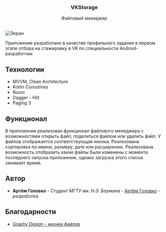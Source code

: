 <br/>
<p align="center">
  <h3 align="center">VKStorage</h3>

  <p align="center">
    Файловый менеджер
    <br/>
    <br/>
  </p>
</p>

![Экран]([images/screenshot.png](https://github.com/dddudKill/VKStorage/assets/100380974/17f3fb62-5fcd-4287-ba86-56e3fb4f62cf))

Приложение разработано в качестве профильного задания в первом этапе отбора на стажировку в VK по специальности Android-разработчик

## Технологии

- MVVM, Clean Architecture
- Kotlin Coroutines
- Room
- Dagger - Hilt
- Paging 3

## Функционал

В приложении реализован функционал файлового менеджера с возможностями открыть файл, поделиться файлом или удалить файл.  У файлов отображается соответствующая иконка. Реализована сортировка по имени, размеру, дате или расширению. Реализована возможность отобразить какие файлы были изменены с момента последнего запуска приложение, однако загрузка этого списка занимает время.

## Автор

* **Артём Головко** - *Студент МГТУ им. Н.Э. Баумана* - [Артём Головко](https://github.com/dddudKill) - *разработка*

## Благодарности

* [Graphy Design - иконки файлов](https://www.figma.com/community/file/1113398399853613530)
